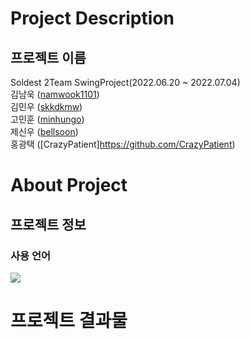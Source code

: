 # Project Description  
## 프로젝트 이름  
Soldest 2Team SwingProject(2022.06.20 ~ 2022.07.04)  
김남욱 ([namwook1101](https://github.com/namwook1101))  
김민우 ([skkdkmw](https://github.com/skkdkmw))  
고민훈 ([minhungo](https://github.com/minhungo))  
제신우 ([bellsoon](https://github.com/bellsoon))  
홍광택 ([CrazyPatient]https://github.com/CrazyPatient)  





# About Project   
## 프로젝트 정보  
### 사용 언어  
<img src="https://img.shields.io/badge/Oracle-#F80000?style=for-the-badge&logo=Oracle&logoColor=white"/>


# 프로젝트 결과물  


